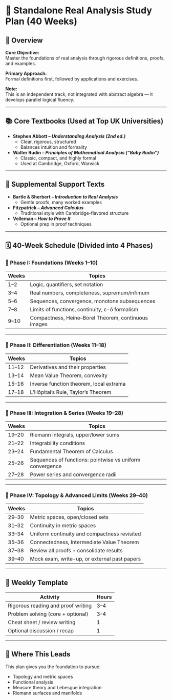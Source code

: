 # 📘 Standalone Real Analysis Study Plan (40 Weeks)

## 🎯 Overview

**Core Objective:**  
Master the foundations of real analysis through rigorous definitions, proofs, and examples.

**Primary Approach:**  
Formal definitions first, followed by applications and exercises.

**Note:**  
This is an independent track, not integrated with abstract algebra — it develops parallel logical fluency.

---

## 📚 Core Textbooks (Used at Top UK Universities)

- **Stephen Abbott – *Understanding Analysis (2nd ed.)***  
  - Clear, rigorous, structured  
  - Balances intuition and formality  
- **Walter Rudin – *Principles of Mathematical Analysis (“Baby Rudin”)***  
  - Classic, compact, and highly formal  
  - Used at Cambridge, Oxford, Warwick

---

## 📘 Supplemental Support Texts

- **Bartle & Sherbert – *Introduction to Real Analysis***  
  - Gentle proofs, many worked examples
- **Fitzpatrick – *Advanced Calculus***  
  - Traditional style with Cambridge-flavored structure
- **Velleman – *How to Prove It***  
  - Optional prep in proof techniques

---

## 🗓️ 40-Week Schedule (Divided into 4 Phases)

### 🔹 Phase I: Foundations (Weeks 1–10)

| Weeks | Topics |
|-------|--------|
| 1–2   | Logic, quantifiers, set notation |
| 3–4   | Real numbers, completeness, supremum/infimum |
| 5–6   | Sequences, convergence, monotone subsequences |
| 7–8   | Limits of functions, continuity, ε-δ formalism |
| 9–10  | Compactness, Heine–Borel Theorem, continuous images |

---

### 🔹 Phase II: Differentiation (Weeks 11–18)

| Weeks | Topics |
|-------|--------|
| 11–12 | Derivatives and their properties |
| 13–14 | Mean Value Theorem, convexity |
| 15–16 | Inverse function theorem, local extrema |
| 17–18 | L’Hôpital’s Rule, Taylor’s Theorem |

---

### 🔹 Phase III: Integration & Series (Weeks 19–28)

| Weeks | Topics |
|-------|--------|
| 19–20 | Riemann integrals, upper/lower sums |
| 21–22 | Integrability conditions |
| 23–24 | Fundamental Theorem of Calculus |
| 25–26 | Sequences of functions: pointwise vs uniform convergence |
| 27–28 | Power series and convergence radii |

---

### 🔹 Phase IV: Topology & Advanced Limits (Weeks 29–40)

| Weeks | Topics |
|-------|--------|
| 29–30 | Metric spaces, open/closed sets |
| 31–32 | Continuity in metric spaces |
| 33–34 | Uniform continuity and compactness revisited |
| 35–36 | Connectedness, Intermediate Value Theorem |
| 37–38 | Review all proofs + consolidate results |
| 39–40 | Mock exam, write-up, or external past papers |

---

## 🧠 Weekly Template

| Activity                        | Hours |
|----------------------------------|-------|
| Rigorous reading and proof writing | 3–4   |
| Problem solving (core + optional) | 3–4   |
| Cheat sheet / review writing      | 1     |
| Optional discussion / recap       | 1     |

---

## 🧩 Where This Leads

This plan gives you the foundation to pursue:

- Topology and metric spaces
- Functional analysis
- Measure theory and Lebesgue integration
- Riemann surfaces and manifolds

